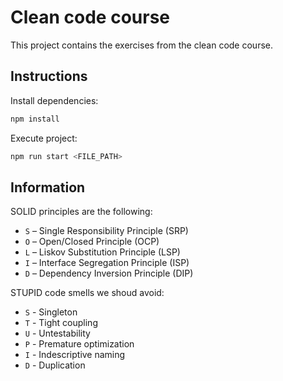 # Clean code course

This project contains the exercises from the clean code course.

## Instructions

Install dependencies:

```bash
npm install
```

Execute project:

```bash
npm run start <FILE_PATH>
```

## Information

SOLID principles are the following:

- `S` – Single Responsibility Principle (SRP)
- `O` – Open/Closed Principle (OCP)
- `L` – Liskov Substitution Principle (LSP)
- `I` – Interface Segregation Principle (ISP)
- `D` – Dependency Inversion Principle (DIP)

STUPID code smells we shoud avoid:

- `S` - Singleton
- `T` - Tight coupling
- `U` - Untestability
- `P` - Premature optimization
- `I` - Indescriptive naming
- `D` - Duplication
